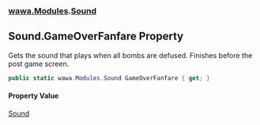 ### [wawa.Modules](wawa.Modules.md 'wawa.Modules').[Sound](Sound.md 'wawa.Modules.Sound')

## Sound.GameOverFanfare Property

Gets the sound that plays when all bombs are defused. Finishes before the post game screen.

```csharp
public static wawa.Modules.Sound GameOverFanfare { get; }
```

#### Property Value
[Sound](Sound.md 'wawa.Modules.Sound')